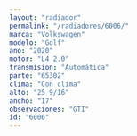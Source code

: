 ```yaml
---
layout: "radiador"
permalink: "/radiadores/6006/"
marca: "Volkswagen"
modelo: "Golf"
ano: "2020"
motor: "L4 2.0"
transmision: "Automática"
parte: "65302"
clima: "Con clima"
alto: "25 9/16"
ancho: "17"
observaciones: "GTI"
id: "6006"
---
```


